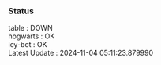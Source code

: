 ### Status


table : DOWN  
hogwarts : OK  
icy-bot : OK  
Latest Update : 2024-11-04 05:11:23.879990
